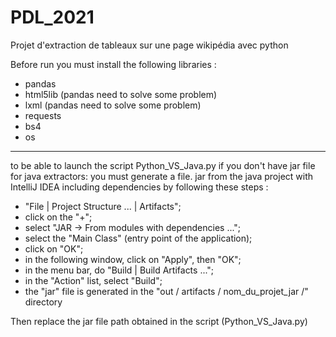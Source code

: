 # PDL_2021
Projet d'extraction de tableaux sur une page wikipédia avec python


Before run you must install the following libraries :
- pandas
- html5lib (pandas need to solve some problem)
- lxml (pandas need to solve some problem)
- requests
- bs4
- os
------------------------------------------------------------------------------------------
to be able to launch the script Python_VS_Java.py if you don't have jar file for java extractors:
you must generate a file. jar from the java project with IntelliJ IDEA including dependencies
by following these steps :

- "File | Project Structure ... | Artifacts";
- click on the "+";
- select "JAR -> From modules with dependencies ...";
- select the "Main Class" (entry point of the application);
- click on "OK";
- in the following window, click on "Apply", then "OK";
- in the menu bar, do "Build | Build Artifacts ...";
 - in the "Action" list, select "Build";
 - the "jar" file is generated in the "out / artifacts / nom_du_projet_jar /" directory
 
 Then replace the jar file path obtained in the script (Python_VS_Java.py)

